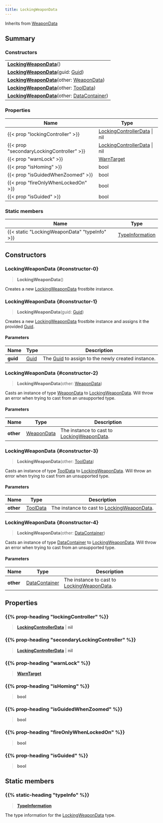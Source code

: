 ```yaml
---
title: LockingWeaponData
---
```


Inherits from [WeaponData](/vext/ref/fb/weapondata)

## Summary

### Constructors

|  |
| --- |
| **[LockingWeaponData](#constructor-0)**() |
| **[LockingWeaponData](#constructor-1)**(guid: [Guid](/vext/ref/shared/type/guid)) |
| **[LockingWeaponData](#constructor-2)**(other: [WeaponData](/vext/ref/fb/weapondata)) |
| **[LockingWeaponData](#constructor-3)**(other: [ToolData](/vext/ref/fb/tooldata)) |
| **[LockingWeaponData](#constructor-4)**(other: [DataContainer](/vext/ref/shared/type/datacontainer)) |

### Properties

| Name | Type |
| ---- | ---- |
| {{< prop "lockingController" >}} | [LockingControllerData](/vext/ref/fb/lockingcontrollerdata) \| nil |
| {{< prop "secondaryLockingController" >}} | [LockingControllerData](/vext/ref/fb/lockingcontrollerdata) \| nil |
| {{< prop "warnLock" >}} | [WarnTarget](/vext/ref/fb/warntarget) |
| {{< prop "isHoming" >}} | bool |
| {{< prop "isGuidedWhenZoomed" >}} | bool |
| {{< prop "fireOnlyWhenLockedOn" >}} | bool |
| {{< prop "isGuided" >}} | bool |

### Static members

| Name | Type |
| ---- | ---- |
| {{< static "LockingWeaponData" "typeInfo" >}} | [TypeInformation](/vext/ref/shared/type/typeinformation) |

## Constructors

### LockingWeaponData {#constructor-0}

> **LockingWeaponData**()

Creates a new [LockingWeaponData](/vext/ref/fb/lockingweapondata) frostbite instance.

### LockingWeaponData {#constructor-1}

> **LockingWeaponData**(guid: [Guid](/vext/ref/shared/type/guid))

Creates a new [LockingWeaponData](/vext/ref/fb/lockingweapondata) frostbite instance and assigns it the provided [Guid](/vext/ref/shared/type/guid).

#### Parameters

| Name | Type | Description |
| ---- | ---- | ----------- |
| **guid** | [Guid](/vext/ref/shared/type/guid) | The [Guid](/vext/ref/shared/type/guid) to assign to the newly created instance. |

### LockingWeaponData {#constructor-2}

> **LockingWeaponData**(other: [WeaponData](/vext/ref/fb/weapondata))

Casts an instance of type [WeaponData](/vext/ref/fb/weapondata) to [LockingWeaponData](/vext/ref/fb/lockingweapondata). Will throw an error when trying to cast from an unsupported type.

#### Parameters

| Name | Type | Description |
| ---- | ---- | ----------- |
| **other** | [WeaponData](/vext/ref/fb/weapondata) | The instance to cast to [LockingWeaponData](/vext/ref/fb/lockingweapondata). |

### LockingWeaponData {#constructor-3}

> **LockingWeaponData**(other: [ToolData](/vext/ref/fb/tooldata))

Casts an instance of type [ToolData](/vext/ref/fb/tooldata) to [LockingWeaponData](/vext/ref/fb/lockingweapondata). Will throw an error when trying to cast from an unsupported type.

#### Parameters

| Name | Type | Description |
| ---- | ---- | ----------- |
| **other** | [ToolData](/vext/ref/fb/tooldata) | The instance to cast to [LockingWeaponData](/vext/ref/fb/lockingweapondata). |

### LockingWeaponData {#constructor-4}

> **LockingWeaponData**(other: [DataContainer](/vext/ref/shared/type/datacontainer))

Casts an instance of type [DataContainer](/vext/ref/shared/type/datacontainer) to [LockingWeaponData](/vext/ref/fb/lockingweapondata). Will throw an error when trying to cast from an unsupported type.

#### Parameters

| Name | Type | Description |
| ---- | ---- | ----------- |
| **other** | [DataContainer](/vext/ref/shared/type/datacontainer) | The instance to cast to [LockingWeaponData](/vext/ref/fb/lockingweapondata). |

## Properties

### {{% prop-heading "lockingController" %}}

> **[LockingControllerData](/vext/ref/fb/lockingcontrollerdata)** \| **nil**

### {{% prop-heading "secondaryLockingController" %}}

> **[LockingControllerData](/vext/ref/fb/lockingcontrollerdata)** \| **nil**

### {{% prop-heading "warnLock" %}}

> **[WarnTarget](/vext/ref/fb/warntarget)**

### {{% prop-heading "isHoming" %}}

> **bool**

### {{% prop-heading "isGuidedWhenZoomed" %}}

> **bool**

### {{% prop-heading "fireOnlyWhenLockedOn" %}}

> **bool**

### {{% prop-heading "isGuided" %}}

> **bool**

## Static members

### {{% static-heading "typeInfo" %}}

> **[TypeInformation](/vext/ref/shared/type/typeinformation)**

The type information for the [LockingWeaponData](/vext/ref/fb/lockingweapondata) type.

